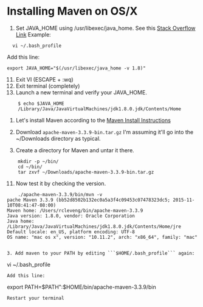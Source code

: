 # Installing Maven on OS/X

1. Set JAVA_HOME using /usr/libexec/java_home. 
   See this [Stack Overflow Link](http://stackoverflow.com/questions/6588390/where-is-java-home-on-osx-yosemite-10-10-mavericks-10-9-mountain-lion-10)
   Example: 
````
  vi ~/.bash_profile
````
Add this line:
````
export JAVA_HOME="$(/usr/libexec/java_home -v 1.8)"
````

11. Exit VI (ESCAPE + :wq)
11. Exit terminal (completely)
11. Launch a new terminal and verify your JAVA_HOME.
````
	$ echo $JAVA_HOME
	/Library/Java/JavaVirtualMachines/jdk1.8.0.jdk/Contents/Home
````
1.  Let's install Maven according to the [Maven Install Instructions](https://maven.apache.org/install.html)
11. Download ```apache-maven-3.3.9-bin.tar.gz```
   I'm assuming it'll go into the ~/Downloads directory as typical.
   
11. Create a directory for Maven and untar it there.
````
	mkdir -p ~/bin/
	cd ~/bin/
	tar zxvf ~/Downloads/apache-maven-3.3.9-bin.tar.gz
````

11. Now test it by checking the version.
````
	./apache-maven-3.3.9/bin/mvn -v
pache Maven 3.3.9 (bb52d8502b132ec0a5a3f4c09453c07478323dc5; 2015-11-10T08:41:47-08:00)
Maven home: /Users/rcleveng/bin/apache-maven-3.3.9
Java version: 1.8.0, vendor: Oracle Corporation
Java home: /Library/Java/JavaVirtualMachines/jdk1.8.0.jdk/Contents/Home/jre
Default locale: en_US, platform encoding: UTF-8
OS name: "mac os x", version: "10.11.2", arch: "x86_64", family: "mac"


3. Add maven to your PATH by editing ```$HOME/.bash_profile``` again:

````
  vi ~/.bash_profile
````
Add this line:
````
export PATH=$PATH":$HOME/bin/apache-maven-3.3.9/bin
````
Restart your terminal

